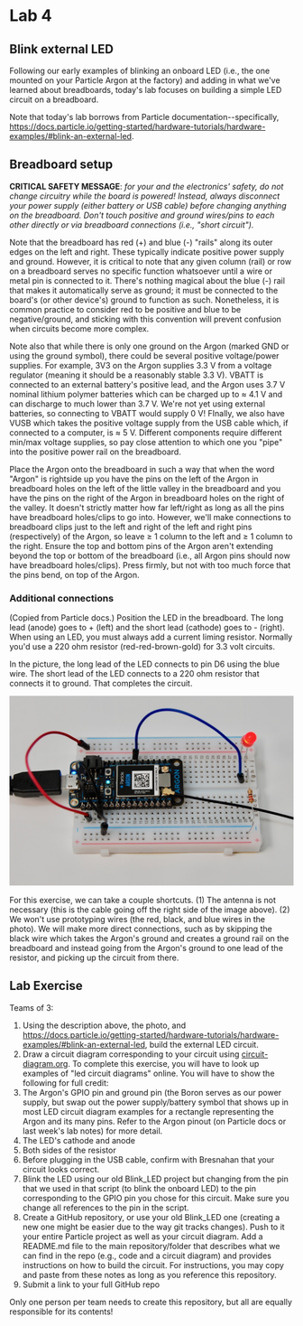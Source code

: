 # Lab 4
## Blink external LED
Following our early examples of blinking an onboard LED (i.e., the one mounted on your Particle Argon at the factory) and adding in what we've learned about breadboards, today's lab focuses on building a simple LED circuit on a breadboard. 

Note that today's lab borrows from Particle documentation--specifically, https://docs.particle.io/getting-started/hardware-tutorials/hardware-examples/#blink-an-external-led. 

## Breadboard setup
**CRITICAL SAFETY MESSAGE**: *for your and the electronics' safety, do not change circuitry while the board is powered! Instead, always disconnect your power supply (either battery or USB cable) before changing anything on the breadboard. Don't touch positive and ground wires/pins to each other directly or via breadboard connections (i.e., "short circuit").*

Note that the breadboard has red (+) and blue (-) "rails" along its outer edges on the left and right. These typically indicate positive power supply and ground. However, it is critical to note that any given column (rail) or row on a breadboard serves no specific function whatsoever until a wire or metal pin is connected to it. There's nothing magical about the blue (-) rail that makes it automatically serve as ground; it must be connected to the board's (or other device's) ground to function as such. Nonetheless, it is common practice to consider red to be positive and blue to be negative/ground, and sticking with this convention will prevent confusion when circuits become more complex.

Note also that while there is only one ground on the Argon (marked GND or using the ground symbol), there could be several positive voltage/power supplies. For example, 3V3 on the Argon supplies 3.3 V from a voltage regulator (meaning it should be a reasonably stable 3.3 V). VBATT is connected to an external battery's positive lead, and the Argon uses 3.7 V nominal lithium polymer batteries which can be charged up to ≈ 4.1 V and can discharge to much lower than 3.7 V. We're not yet using external batteries, so connecting to VBATT would supply 0 V! FInally, we also have VUSB which takes the positive voltage supply from the USB cable which, if connected to a computer, is ≈ 5 V. Different components require different min/max voltage supplies, so pay close attention to which one you "pipe" into the positive power rail on the breadboard.

Place the Argon onto the breadboard in such a way that when the word "Argon" is rightside up you have the pins on the left of the Argon in breadboard holes on the left of the little valley in the breadboard and you have the pins on the right of the Argon in breadboard holes on the right of the valley. It doesn't strictly matter how far left/right as long as all the pins have breadboard holes/clips to go into. However, we'll make connections to breadboard clips just to the left and right of the left and right pins (respectively) of the Argon, so leave ≥ 1 column to the left and ≥ 1 column to the right. Ensure the top and bottom pins of the Argon aren't extending beyond the top or bottom of the breadboard (i.e., all Argon pins should now have breadboard holes/clips). Press firmly, but not with too much force that the pins bend, on top of the Argon. 

### Additional connections
(Copied from Particle docs.) Position the LED in the breadboard. The long lead (anode) goes to + (left) and the short lead (cathode) goes to - (right). When using an LED, you must always add a current liming resistor. Normally you'd use a 220 ohm resistor (red-red-brown-gold) for 3.3 volt circuits.

In the picture, the long lead of the LED connects to pin D6 using the blue wire. The short lead of the LED connects to a 220 ohm resistor that connects it to ground. That completes the circuit.

![Particle Argon LED circuit on breadboard](../assets/images/blink-led-argon_breadboard.jpg "Argon LED circuit")

For this exercise, we can take a couple shortcuts. (1) The antenna is not necessary (this is the cable going off the right side of the image above). (2) We won't use prototyping wires (the red, black, and blue wires in the photo). We will make more direct connections, such as by skipping the black wire which takes the Argon's ground and creates a ground rail on the breadboard and instead going from the Argon's ground to one lead of the resistor, and picking up the circuit from there. 

## Lab Exercise
Teams of 3:  
1. Using the description above, the photo, and https://docs.particle.io/getting-started/hardware-tutorials/hardware-examples/#blink-an-external-led, build the external LED circuit. 
2. Draw a circuit diagram corresponding to your circuit using [circuit-diagram.org](https://www.circuit-diagram.org/). To complete this exercise, you will have to look up examples of "led circuit diagrams" online. You will have to show the following for full credit:
  1. The Argon's GPIO pin and ground pin (the Boron serves as our power supply, but swap out the power supply/battery symbol that shows up in most LED circuit diagram examples for a rectangle representing the Argon and its many pins. Refer to the Argon pinout (on Particle docs or last week's lab notes) for more detail.
  2. The LED's cathode and anode
  3. Both sides of the resistor
2. Before plugging in the USB cable, confirm with Bresnahan that your circuit looks correct.
3. Blink the LED using our old Blink_LED project but changing from the pin that we used in that script (to blink the onboard LED) to the pin corresponding to the GPIO pin you chose for this circuit. Make sure you change all references to the pin in the script. 
4. Create a GitHub repository, or use your old Blink_LED one (creating a new one might be easier due to the way git tracks changes). Push to it your entire Particle project as well as your circuit diagram. Add a README.md file to the main repository/folder that describes what we can find in the repo (e.g., code and a circuit diagram) and provides instructions on how to build the circuit. For instructions, you may copy and paste from these notes as long as you reference this repository.  
5. Submit a link to your full GitHub repo

Only one person per team needs to create this repository, but all are equally responsible for its contents!